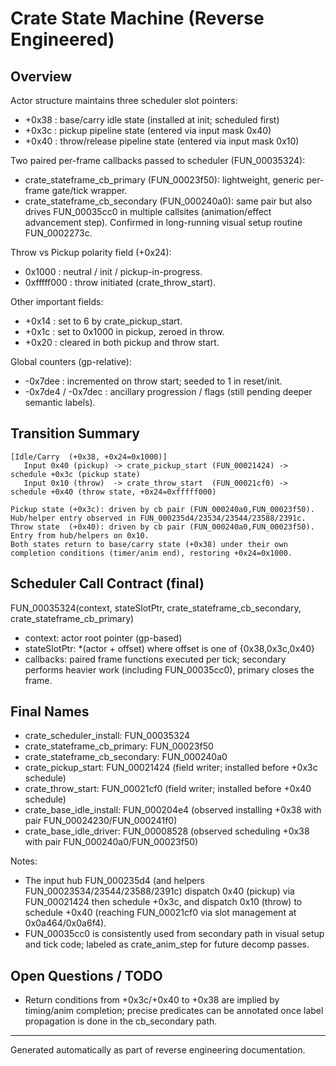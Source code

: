 # Crate State Machine (Reverse Engineered)

## Overview

Actor structure maintains three scheduler slot pointers:

- +0x38 : base/carry idle state (installed at init; scheduled first)
- +0x3c : pickup pipeline state (entered via input mask 0x40)
- +0x40 : throw/release pipeline state (entered via input mask 0x10)

Two paired per-frame callbacks passed to scheduler (FUN_00035324):

- crate_stateframe_cb_primary (FUN_00023f50): lightweight, generic per-frame gate/tick wrapper.
- crate_stateframe_cb_secondary (FUN_000240a0): same pair but also drives FUN_00035cc0 in multiple callsites (animation/effect advancement step). Confirmed in long-running visual setup routine FUN_0002273c.

Throw vs Pickup polarity field (+0x24):

- 0x1000 : neutral / init / pickup-in-progress.
- 0xfffff000 : throw initiated (crate_throw_start).

Other important fields:

- +0x14 : set to 6 by crate_pickup_start.
- +0x1c : set to 0x1000 in pickup, zeroed in throw.
- +0x20 : cleared in both pickup and throw start.

Global counters (gp-relative):

- -0x7dee : incremented on throw start; seeded to 1 in reset/init.
- -0x7de4 / -0x7dec : ancillary progression / flags (still pending deeper semantic labels).

## Transition Summary

```text
[Idle/Carry  (+0x38, +0x24=0x1000)]
   Input 0x40 (pickup) -> crate_pickup_start (FUN_00021424) -> schedule +0x3c (pickup state)
   Input 0x10 (throw)  -> crate_throw_start  (FUN_00021cf0) -> schedule +0x40 (throw state, +0x24=0xfffff000)

Pickup state (+0x3c): driven by cb pair (FUN_000240a0,FUN_00023f50). Hub/helper entry observed in FUN_000235d4/23534/23544/23588/2391c.
Throw state  (+0x40): driven by cb pair (FUN_000240a0,FUN_00023f50). Entry from hub/helpers on 0x10.
Both states return to base/carry state (+0x38) under their own completion conditions (timer/anim end), restoring +0x24=0x1000.
```

## Scheduler Call Contract (final)

FUN_00035324(context, stateSlotPtr, crate_stateframe_cb_secondary, crate_stateframe_cb_primary)

- context: actor root pointer (gp-based)
- stateSlotPtr: *(actor + offset) where offset is one of {0x38,0x3c,0x40}
- callbacks: paired frame functions executed per tick; secondary performs heavier work (including FUN_00035cc0), primary closes the frame.

## Final Names

- crate_scheduler_install: FUN_00035324
- crate_stateframe_cb_primary: FUN_00023f50
- crate_stateframe_cb_secondary: FUN_000240a0
- crate_pickup_start: FUN_00021424 (field writer; installed before +0x3c schedule)
- crate_throw_start:  FUN_00021cf0 (field writer; installed before +0x40 schedule)
- crate_base_idle_install: FUN_000204e4 (observed installing +0x38 with pair FUN_00024230/FUN_000241f0)
- crate_base_idle_driver:  FUN_00008528 (observed scheduling +0x38 with pair FUN_000240a0/FUN_00023f50)

Notes:

- The input hub FUN_000235d4 (and helpers FUN_00023534/23544/23588/2391c) dispatch 0x40 (pickup) via FUN_00021424 then schedule +0x3c, and dispatch 0x10 (throw) to schedule +0x40 (reaching FUN_00021cf0 via slot management at 0x0a464/0x0a6f4).
- FUN_00035cc0 is consistently used from secondary path in visual setup and tick code; labeled as crate_anim_step for future decomp passes.

## Open Questions / TODO

- Return conditions from +0x3c/+0x40 to +0x38 are implied by timing/anim completion; precise predicates can be annotated once label propagation is done in the cb_secondary path.

---
Generated automatically as part of reverse engineering documentation.
